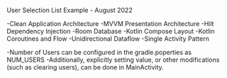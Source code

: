 User Selection List Example - August 2022

-Clean Application Architecture
-MVVM Presentation Architecture
-Hilt Dependency Injection
-Room Database
-Kotlin Compose Layout
-Kotlin Coroutines and Flow
-Unidirectional Dataflow
-Single Activity Pattern

-Number of Users can be configured in the gradle.poperties as NUM_USERS
-Additionally, explicitly setting value, or other modifications (such as clearing users), can be done in MainActivity.